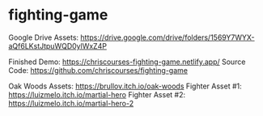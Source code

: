 # fighting-game

Google Drive Assets: https://drive.google.com/drive/folders/1569Y7WYX-aQf6LKstJtpuWQD0ylWxZ4P

Finished Demo: https://chriscourses-fighting-game.netlify.app/
Source Code: https://github.com/chriscourses/fighting-game

Oak Woods Assets: https://brullov.itch.io/oak-woods
Fighter Asset #1: https://luizmelo.itch.io/martial-hero
Fighter Asset #2: https://luizmelo.itch.io/martial-hero-2
